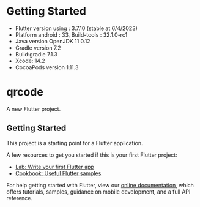 # Getting Started

- Flutter version using : 3.7.10 (stable at 6/4/2023)
- Platform android : 33, Build-tools : 32.1.0-rc1
- Java version OpenJDK 11.0.12
- Gradle version 7.2
- Build:gradle 7.1.3
- Xcode: 14.2
- CocoaPods version 1.11.3

# qrcode

A new Flutter project.

## Getting Started

This project is a starting point for a Flutter application.

A few resources to get you started if this is your first Flutter project:

- [Lab: Write your first Flutter app](https://flutter.dev/docs/get-started/codelab)
- [Cookbook: Useful Flutter samples](https://flutter.dev/docs/cookbook)

For help getting started with Flutter, view our
[online documentation](https://flutter.dev/docs), which offers tutorials,
samples, guidance on mobile development, and a full API reference.
